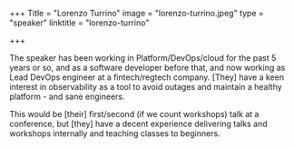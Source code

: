 +++
Title = "Lorenzo Turrino"
image = "lorenzo-turrino.jpeg"
type = "speaker"
linktitle = "lorenzo-turrino"

+++

The speaker has been working in Platform/DevOps/cloud for the past 5 years or so, and as a software developer before that, and now working as Lead DevOps engineer at a fintech/regtech company.
[They] have a keen interest in observability as a tool to avoid outages and maintain a healthy platform - and sane engineers.

This would be [their] first/second (if we count workshops) talk at a conference, but [they] have a decent experience delivering talks and workshops internally and teaching classes to beginners.
